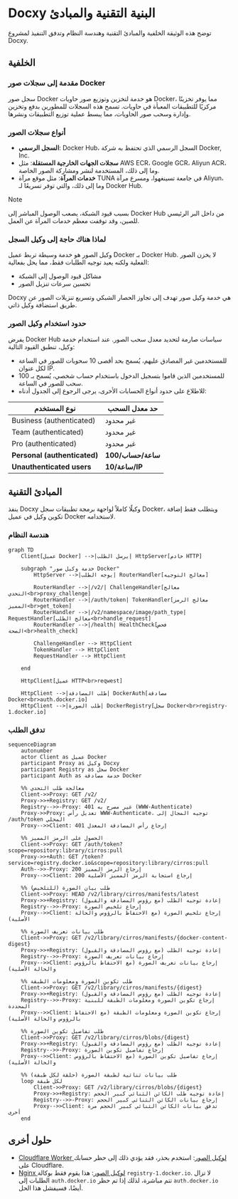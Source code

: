 # Docxy البنية التقنية والمبادئ

توضح هذه الوثيقة الخلفية والمبادئ التقنية وهندسة النظام وتدفق التنفيذ لمشروع Docxy.

## الخلفية

### مقدمة إلى سجلات صور Docker

سجل صور Docker هو خدمة لتخزين وتوزيع صور حاويات Docker، مما يوفر تخزينًا مركزيًا للتطبيقات المعبأة في حاويات. تسمح هذه السجلات للمطورين بدفع وتخزين وإدارة وسحب صور الحاويات، مما يبسط عملية توزيع التطبيقات ونشرها.

### أنواع سجلات الصور

- **السجل الرسمي**: Docker Hub، السجل الرسمي الذي تحتفظ به شركة Docker, Inc.
- **سجلات الجهات الخارجية المستقلة**: مثل AWS ECR، Google GCR، Aliyun ACR، وما إلى ذلك، المستخدمة لنشر ومشاركة الصور الخاصة.
- **خدمات المرآة**: مثل موقع مرآة TUNA في جامعة تسينغهوا، ومسرع مرآة Aliyun، وما إلى ذلك، والتي توفر تسريعًا لـ Docker Hub.

> [!NOTE]
> بسبب قيود الشبكة، يصعب الوصول المباشر إلى Docker Hub من داخل البر الرئيسي للصين، وقد توقفت معظم خدمات المرآة عن العمل.

### لماذا هناك حاجة إلى وكيل السجل

وكيل الصور هو خدمة وسيطة تربط عميل Docker بـ Docker Hub. لا يخزن الصور الفعلية ولكنه يعيد توجيه الطلبات فقط، مما يحل بفعالية:

- مشاكل قيود الوصول إلى الشبكة
- تحسين سرعات تنزيل الصور

Docxy هي خدمة وكيل صور تهدف إلى تجاوز الحصار الشبكي وتسريع تنزيلات الصور عن طريق استضافة وكيل ذاتي.

### حدود استخدام وكيل الصور

يفرض Docker Hub سياسات صارمة لتحديد معدل سحب الصور. عند استخدام خدمة وكيل، تنطبق القيود التالية:

- للمستخدمين غير المصادق عليهم، يُسمح بحد أقصى 10 سحوبات للصور في الساعة لكل عنوان IP.
- للمستخدمين الذين قاموا بتسجيل الدخول باستخدام حساب شخصي، يُسمح بـ 100 سحب للصور في الساعة.
- للاطلاع على حدود أنواع الحسابات الأخرى، يرجى الرجوع إلى الجدول أدناه:

| نوع المستخدم                 | حد معدل السحب           |
| ---------------------------- | ------------------------ |
| Business (authenticated)     | غير محدود                |
| Team (authenticated)         | غير محدود                |
| Pro (authenticated)          | غير محدود                |
| **Personal (authenticated)** | **100/ساعة/حساب**        |
| **Unauthenticated users**    | **10/ساعة/IP**          |

## المبادئ التقنية

ينفذ Docxy وكيلًا كاملاً لواجهة برمجة تطبيقات سجل Docker، ويتطلب فقط إضافة تكوين وكيل في عميل Docker لاستخدامه.

### هندسة النظام

```mermaid
graph TD
    Client[عميل Docker] -->|يرسل الطلب| HttpServer[خادم HTTP]
    
    subgraph "خدمة وكيل صور Docker"
        HttpServer -->|يوجه الطلب| RouterHandler[معالج التوجيه]
        
        RouterHandler -->|/v2/| ChallengeHandler[معالج التحدي<br>proxy_challenge]
        RouterHandler -->|/auth/token| TokenHandler[معالج الرمز المميز<br>get_token]
        RouterHandler -->|/v2/namespace/image/path_type| RequestHandler[معالج الطلب<br>handle_request]
        RouterHandler -->|/health| HealthCheck[فحص الصحة<br>health_check]
        
        ChallengeHandler --> HttpClient
        TokenHandler --> HttpClient
        RequestHandler --> HttpClient
        
    end
    
    HttpClient[عميل HTTP<br>reqwest]
    
    HttpClient -->|طلب المصادقة| DockerAuth[مصادقة Docker<br>auth.docker.io]
    HttpClient -->|طلب الصورة| DockerRegistry[سجل Docker<br>registry-1.docker.io]
```

### تدفق الطلب

```mermaid
sequenceDiagram
    autonumber
    actor Client as عميل Docker
    participant Proxy as وكيل Docxy
    participant Registry as سجل Docker
    participant Auth as خدمة مصادقة Docker
    
    %% معالجة طلب التحدي
    Client->>Proxy: GET /v2/
    Proxy->>+Registry: GET /v2/
    Registry-->>-Proxy: 401 غير مصرح به (WWW-Authenticate)
    Proxy->>Proxy: تعديل رأس WWW-Authenticate، توجيه المجال إلى /auth/token المحلي
    Proxy-->>Client: 401 إرجاع رأس المصادقة المعدل
    
    %% الحصول على الرمز المميز
    Client->>Proxy: GET /auth/token?scope=repository:library/cirros:pull
    Proxy->>+Auth: GET /token?service=registry.docker.io&scope=repository:library/cirros:pull
    Auth-->>-Proxy: 200 إرجاع الرمز المميز
    Proxy-->>Client: 200 إرجاع استجابة الرمز المميز الأصلية
    
    %% طلب بيان الصورة (للتلخيص)
    Client->>Proxy: HEAD /v2/library/cirros/manifests/latest
    Proxy->>+Registry: إعادة توجيه الطلب (مع رؤوس المصادقة والقبول)
    Registry-->>-Proxy: إرجاع تلخيص الصورة
    Proxy-->>Client: إرجاع تلخيص الصورة (مع الاحتفاظ بالرؤوس والحالة الأصلية)

    %% طلب بيانات تعريف الصورة
    Client->>Proxy: GET /v2/library/cirros/manifests/{docker-content-digest}
    Proxy->>+Registry: إعادة توجيه الطلب (مع رؤوس المصادقة والقبول)
    Registry-->>-Proxy: إرجاع بيانات تعريف الصورة
    Proxy-->>Client: إرجاع بيانات تعريف الصورة (مع الاحتفاظ بالرؤوس والحالة الأصلية)

    %% طلب تكوين الصورة ومعلومات الطبقة
    Client->>Proxy: GET /v2/library/cirros/manifests/{digest}
    Proxy->>+Registry: إعادة توجيه الطلب (مع رؤوس المصادقة والقبول)
    Registry-->>-Proxy: إرجاع تكوين الصورة ومعلومات الطبقة للبنية المحددة
    Proxy-->>Client: إرجاع تكوين الصورة ومعلومات الطبقة (مع الاحتفاظ بالرؤوس والحالة الأصلية)

    %% طلب تفاصيل تكوين الصورة
    Client->>Proxy: GET /v2/library/cirros/blobs/{digest}
    Proxy->>+Registry: إعادة توجيه الطلب (مع رؤوس المصادقة والقبول)
    Registry-->>-Proxy: إرجاع تفاصيل تكوين الصورة
    Proxy-->>Client: إرجاع تفاصيل تكوين الصورة (مع الاحتفاظ بالرؤوس والحالة الأصلية)
    
    %% طلب بيانات ثنائية لطبقة الصورة (حلقة لكل طبقة)
    loop لكل طبقة
        Client->>Proxy: GET /v2/library/cirros/blobs/{digest}
        Proxy->>+Registry: إعادة توجيه طلب الكائن الثنائي كبير الحجم
        Registry-->>-Proxy: إرجاع بيانات الكائن الثنائي كبير الحجم
        Proxy-->>Client: تدفق بيانات الكائن الثنائي كبير الحجم مرة أخرى
    end
```

## حلول أخرى

- [Cloudflare Worker لوكيل الصور](https://voxsay.com/posts/china-docker-registry-proxy-guide/): استخدم بحذر، فقد يؤدي ذلك إلى حظر حسابك على Cloudflare.
- [Nginx لوكيل الصور](https://voxsay.com/posts/china-docker-registry-proxy-guide/): هذا يقوم فقط بوكالة `registry-1.docker.io`. لا تزال الطلبات إلى `auth.docker.io` تتم مباشرة، لذلك إذا تم حظر `auth.docker.io` أيضًا، فسيفشل هذا الحل.
